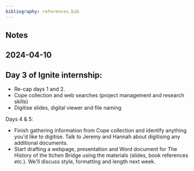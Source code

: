 ```yaml
---
bibliography: references.bib
---
```


## Notes

## 2024-04-10

## Day 3 of Ignite internship:

-   Re-cap days 1 and 2.
-   Cope collection and web searches (project management and research skills)
-   Digitise slides, digital viewer and file naming

Days 4 & 5:

-   Finish gathering information from Cope collection and identify anything you'd like to digitise. Talk to Jeremy and Hannah about digitising any additional documents.
-   Start drafting a webpage, presentation and Word document for The History of the Itchen Bridge using the materials (slides, book references etc.). We'll discuss style, formatting and length next week.